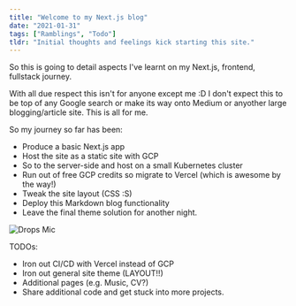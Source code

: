 ```yaml
---
title: "Welcome to my Next.js blog"
date: "2021-01-31"
tags: ["Ramblings", "Todo"]
tldr: "Initial thoughts and feelings kick starting this site."
---
```


So this is going to detail aspects I've learnt on my Next.js, frontend, fullstack journey. 

With all due respect this isn't for anyone except me :D I don't expect this to be top of any Google search or make its way onto Medium or anyother large blogging/article site. This is all for me.

So my journey so far has been:
- Produce a basic Next.js app
- Host the site as a static site with GCP
- So to the server-side and host on a small Kubernetes cluster
- Run out of free GCP credits so migrate to Vercel (which is awesome by the way!)
- Tweak the site layout (CSS :S)
- Deploy this Markdown blog functionality
- Leave the final theme solution for another night.

![Drops Mic](https://media.tenor.com/images/aecd23ff46d00025fe5174840b460610/tenor.gif)

TODOs:
- Iron out CI/CD with Vercel instead of GCP
- Iron out general site theme (LAYOUT!!)
- Additional pages (e.g. Music, CV?)
- Share additional code and get stuck into more projects.